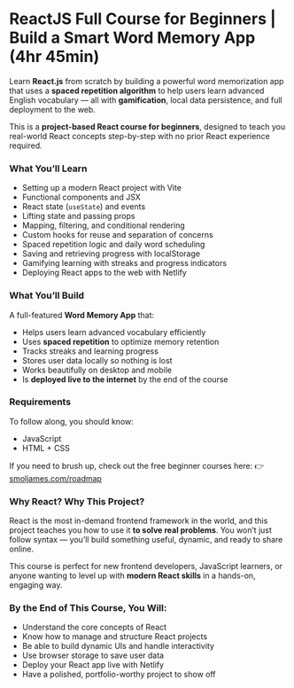 # **ReactJS Full Course for Beginners | Build a Smart Word Memory App (4hr 45min)**

Learn **React.js** from scratch by building a powerful word memorization app that uses a **spaced repetition algorithm** to help users learn advanced English vocabulary — all with **gamification**, local data persistence, and full deployment to the web.

This is a **project-based React course for beginners**, designed to teach you real-world React concepts step-by-step with no prior React experience required.

### **What You’ll Learn**

* Setting up a modern React project with Vite
* Functional components and JSX
* React state (`useState`) and events
* Lifting state and passing props
* Mapping, filtering, and conditional rendering
* Custom hooks for reuse and separation of concerns
* Spaced repetition logic and daily word scheduling
* Saving and retrieving progress with localStorage
* Gamifying learning with streaks and progress indicators
* Deploying React apps to the web with Netlify

### **What You’ll Build**

A full-featured **Word Memory App** that:

* Helps users learn advanced vocabulary efficiently
* Uses **spaced repetition** to optimize memory retention
* Tracks streaks and learning progress
* Stores user data locally so nothing is lost
* Works beautifully on desktop and mobile
* Is **deployed live to the internet** by the end of the course

### **Requirements**

To follow along, you should know:

* JavaScript
* HTML + CSS

If you need to brush up, check out the free beginner courses here:
👉 [smoljames.com/roadmap](https://www.smoljames.com/roadmap)

### **Why React? Why This Project?**

React is the most in-demand frontend framework in the world, and this project teaches you how to use it **to solve real problems**. You won’t just follow syntax — you’ll build something useful, dynamic, and ready to share online.

This course is perfect for new frontend developers, JavaScript learners, or anyone wanting to level up with **modern React skills** in a hands-on, engaging way.

### **By the End of This Course, You Will:**

* Understand the core concepts of React
* Know how to manage and structure React projects
* Be able to build dynamic UIs and handle interactivity
* Use browser storage to save user data
* Deploy your React app live with Netlify
* Have a polished, portfolio-worthy project to show off
